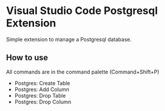 # Visual Studio Code Postgresql Extension
Simple extension to manage a Postgresql database.

## How to use
All commands are in the command palette (Command+Shift+P)
* Postgres: Create Table
* Postgres: Add Column
* Postgres: Drop Table
* Postgres: Drop Column